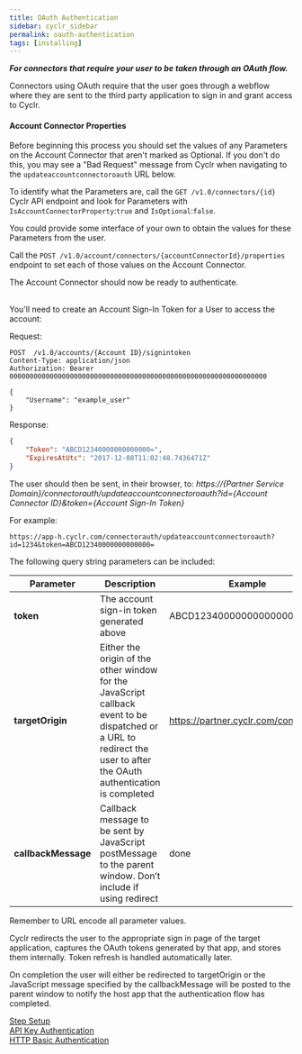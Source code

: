 ```yaml
---
title: OAuth Authentication
sidebar: cyclr_sidebar
permalink: oauth-authentication
tags: [installing]
---
```


**_For connectors that require your user to be taken through an OAuth flow._**

Connectors using OAuth require that the user goes through a webflow where they are sent to the third party application to sign in and grant access to Cyclr.

#### Account Connector Properties
Before beginning this process you should set the values of any Parameters on the Account Connector that aren't marked as Optional.  If you don't do this, you may see a "Bad Request" message from Cyclr when navigating to the `updateaccountconnectoroauth` URL below.

To identify what the Parameters are, call the `GET /v1.0/connectors/{id}` Cyclr API endpoint and look for Parameters with `IsAccountConnectorProperty`:`true` and `IsOptional`:`false`.

You could provide some interface of your own to obtain the values for these Parameters from the user.

Call the `POST /v1.0/account/connectors/{accountConnectorId}/properties` endpoint to set each of those values on the Account Connector.

The Account Connector should now be ready to authenticate.
<br />
<br />

You'll need to create an Account Sign-In Token for a User to access the account:

Request:

````http
POST  /v1.0/accounts/{Account ID}/signintoken
Content-Type: application/json
Authorization: Bearer 0000000000000000000000000000000000000000000000000000000000000000

{
    "Username": "example_user"
}
````

Response:

````json
{
    "Token": "ABCD12340000000000000=",
    "ExpiresAtUtc": "2017-12-08T11:02:48.7436471Z"
}
````

The user should then be sent, in their browser, to:
_https://{Partner Service Domain}/connectorauth/updateaccountconnectoroauth?id={Account Connector ID}&token={Account Sign-In Token}_

For example: 
```
https://app-h.cyclr.com/connectorauth/updateaccountconnectoroauth?id=1234&token=ABCD12340000000000000=
```

The following query string parameters can be included:

| Parameter | Description | Example |
| --- | --- | --- |
| **token** | The account sign-in token generated above | ABCD12340000000000000= |
| **targetOrigin** | Either the origin of the other window for the JavaScript callback event to be dispatched or a URL to redirect the user to after the OAuth authentication is completed | <span>https://partner.cyclr.com/connectors</span> |
| **callbackMessage** | Callback message to be sent by JavaScript postMessage to the parent window. Don’t include if using redirect | done |

Remember to URL encode all parameter values.

Cyclr redirects the user to the appropriate sign in page of the target application, captures the OAuth tokens generated by that app, and stores them internally. Token refresh is handled automatically later.

On completion the user will either be redirected to targetOrigin or the JavaScript message specified by the callbackMessage will be posted to the parent window to notify the host app that the authentication flow has completed.

[Step Setup](./step-set-up)  
[API Key Authentication](./api-key-authentication)  
[HTTP Basic Authentication](./basic-authentication)
